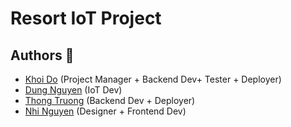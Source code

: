 # Resort IoT Project

## Authors 👷
- [Khoi Do](https://github.com/khoidm2004) (Project Manager + Backend Dev+  Tester + Deployer)
- [Dung Nguyen](https://github.com/pingviini314159) (IoT Dev)
- [Thong Truong](https://github.com/truonghoangthong) (Backend Dev + Deployer)
- [Nhi Nguyen](https://github.com/nhingnguyen) (Designer + Frontend Dev)
